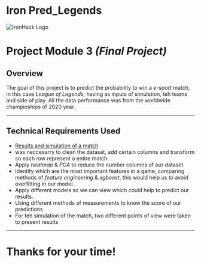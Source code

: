 # Iron Pred_Legends
![IronHack Logo](https://s3-eu-west-1.amazonaws.com/ih-materials/uploads/upload_d5c5793015fec3be28a63c4fa3dd4d55.png)

# Project Module 3 _(Final Project)_

## Overview

The goal of this project is to predict the probability to win a _e-sport_ match, in this case _League of Legends_, having as inputs of simulation, teh teams and side of play.
All the data performance was from the worldwide champioships of 2020 year.

---

## Technical Requirements Used

 - [Results and simulation of a match](https://my.visme.co/view/w4j61pe1-g8n5oppexxz12qvz)
 - was neccesarry to clean the dataset, add certain columns and transform so each row represent a entire match.
 - Apply _heatmap_ & _PCA_ to reduce the number columns of our dataset
  - Identify which are the most important features in a game, comparing methods of _feature engineering_ & _xgboost_, this would help us to avoid overfitting in our model.
 - Apply different models so we can view which could help to predict our results.
 - Using different methods of measurements to know the score of our predictions
 - For teh simulation of the match, two different points of view were taken to present results
---
# Thanks for your time!
